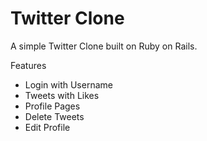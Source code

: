 # Twitter Clone

A simple Twitter Clone built on Ruby on Rails.

Features
 - Login with Username
 - Tweets with Likes
 - Profile Pages
 - Delete Tweets
 - Edit Profile